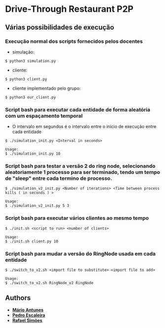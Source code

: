 # Drive-Through Restaurant P2P

## Várias possibilidades de execução
### Execução normal dos scripts fornecidos pelos docentes

- simulação:
```console
$ python3 simulation.py
```
- cliente:
```console
$ python3 client.py
```

- cliente implementado pelo grupo:
```console
$ python3 our_client.py
```

### Script bash para executar cada entidade de forma aleatória com um espaçamento temporal
 - O intervalo em segundos é o intervalo entre o inicio de execução entre cada entidade
```console
$ ./simulation_init.py <Interval in seconds>
```
```console
Usage:
$ ./simulation_init.py 10
```

### Script bash para testar a versão 2 do ring node, selecionando aleatoriamente 1 processo para ser terminado, tendo um tempo de "sleep" entre cada termino de processo.

```console
$ ./simulation_v2_init.py <Number of iterations> <Time between process kills ( in seconds ) >
```
```console
Usage:
$ ./simulation_v2_init.py 5 3
```


### Script bash para executar vários clientes ao mesmo tempo


```console
$ ./init.sh <script to run> <number of clients>
```
```console
Usage:
$ ./init.sh client.py 10
```

### Script bash para mudar a versão do RingNode usada em cada entidade

```console
$ ./switch_to_v2.sh <import file to substitute> <import file to add>
```

```console
Usage:
$ ./switch_to_v2.sh RingNode_v2 RingNode
```

## Authors

* [**Mário Antunes**](https://github.com/mariolpantunes)
* [**Pedro Escaleira**](https://github.com/oEscal)
* [**Rafael Simões**](https://github.com/Rafaelyot)

